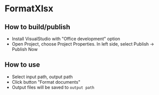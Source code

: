 # FormatXlsx

## How to build/publish
- Install VisualStudio with "Office development" option
- Open Project, choose Project Properties. In left side, select Publish -> Publish Now

## How to use
- Select input path, output path
- Click button "Format documents"
- Output files will be saved to `output path`
